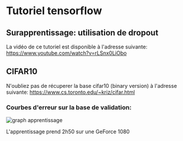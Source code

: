 # Tutoriel tensorflow
## Surapprentissage: utilisation de dropout

La vidéo de ce tutoriel est disponible à l'adresse suivante: https://www.youtube.com/watch?v=rLSnx0LiObo

## CIFAR10

N'oubliez pas de récuperer la base cifar10 (binary version) à l'adresse suivante:
https://www.cs.toronto.edu/~kriz/cifar.html

### Courbes d'erreur sur la base de validation:
![graph apprentissage](https://github.com/L42Project/Tutoriels/blob/master/Tensorflow/tutoriel10/Figure_1.png)

L'apprentissage prend 2h50 sur une GeForce 1080

